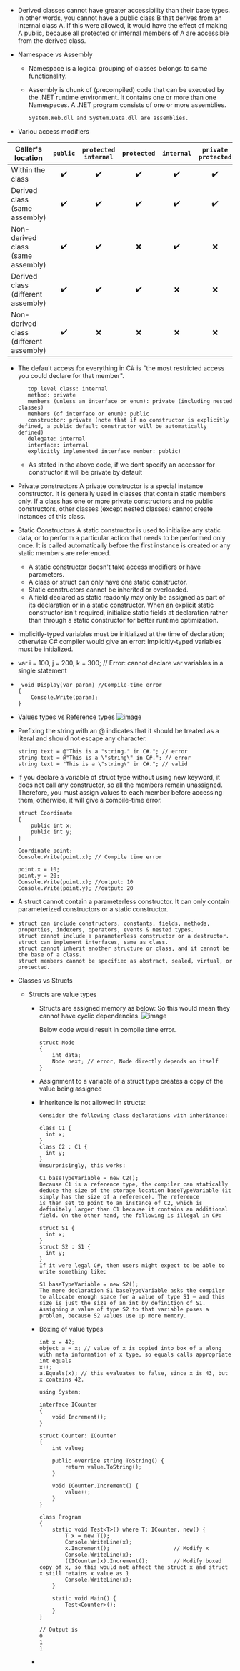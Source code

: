* Derived classes cannot have greater accessibility than their base types. In other words, you cannot have a public class B that derives from an internal class A. 
  If this were allowed, it would have the effect of making A public, because all protected or internal members of A are accessible from the derived class.

* Namespace vs Assembly

    * Namespace is a logical grouping of classes belongs to same functionality.

    * Assembly is chunk of (precompiled) code that can be executed by the .NET runtime environment. It contains one or more than one Namespaces. A .NET program consists of one or 
      more assemblies. 
      
          System.Web.dll and System.Data.dll are assemblies.

*  Variou access modifiers

| Caller's location                      | `public` | `protected internal` | `protected` | `internal` | `private protected` | `private` |
| -------------------------------------- | :------: | :------------------: | :---------: | :--------: | :-----------------: | :-------: |
| Within the class                       |   ✔️️   |         ✔️         |     ✔️     |     ✔️     |         ✔️          |    ✔️     |
| Derived class (same assembly)          |   ✔️   |         ✔️         |     ✔️     |     ✔️     |         ✔️          |    ❌     |
| Non-derived class (same assembly)      |   ✔️   |         ✔️         |     ❌     |     ✔️     |         ❌          |    ❌     |
| Derived class (different assembly)     |   ✔️   |         ✔️         |     ✔️     |     ❌     |         ❌          |    ❌     |
| Non-derived class (different assembly) |   ✔️   |         ❌         |     ❌     |     ❌     |         ❌          |    ❌     |

* The default access for everything in C# is "the most restricted access you could declare for that member".
   ```
      top level class: internal
      method: private
      members (unless an interface or enum): private (including nested classes)
      members (of interface or enum): public
      constructor: private (note that if no constructor is explicitly defined, a public default constructor will be automatically defined)
      delegate: internal
      interface: internal
      explicitly implemented interface member: public!
   ```
    * As stated in the above code, if we dont specify an accessor for constructor it will be private by default

* Private constructors
  A private constructor is a special instance constructor. It is generally used in classes that contain static members only. If a class has one or more private constructors and   no public constructors, other classes (except nested classes) cannot create instances of this class.
* Static Constructors
  A static constructor is used to initialize any static data, or to perform a particular action that needs to be performed only once. It is called automatically before the first   instance is created or any static members are referenced. 
    * A static constructor doesn't take access modifiers or have parameters.
    * A class or struct can only have one static constructor.
    * Static constructors cannot be inherited or overloaded.
    * A field declared as static readonly may only be assigned as part of its declaration or in a static constructor. When an explicit static constructor isn't required,
      initialize static fields at declaration rather than through a static constructor for better runtime optimization.

* Implicitly-typed variables must be initialized at the time of declaration; otherwise C# compiler would give an error: Implicitly-typed variables must be initialized.
* var i = 100, j = 200, k = 300; // Error: cannot declare var variables in a single statement
* ```
   void Display(var param) //Compile-time error
  {
      Console.Write(param);
  }
  ```
* Values types vs Reference types
  ![image](https://user-images.githubusercontent.com/30605841/135105218-960ae45d-6814-4cba-bad8-050d21317d01.png)

* Prefixing the string with an @ indicates that it should be treated as a literal and should not escape any character.
  ```
  string text = @"This is a "string." in C#."; // error
  string text = @"This is a \"string\" in C#."; // error
  string text = "This is a \"string\" in C#."; // valid
  ```
* If you declare a variable of struct type without using new keyword, it does not call any constructor, so all the members remain unassigned. Therefore, you must assign values     to each member before accessing them, otherwise, it will give a compile-time error.
  ```
  struct Coordinate
  {
      public int x;
      public int y;
  }

  Coordinate point;
  Console.Write(point.x); // Compile time error  

  point.x = 10;
  point.y = 20;
  Console.Write(point.x); //output: 10  
  Console.Write(point.y); //output: 20  
  ```
* A struct cannot contain a parameterless constructor. It can only contain parameterized constructors or a static constructor.
* ```
  struct can include constructors, constants, fields, methods, properties, indexers, operators, events & nested types.
  struct cannot include a parameterless constructor or a destructor.
  struct can implement interfaces, same as class.
  struct cannot inherit another structure or class, and it cannot be the base of a class.
  struct members cannot be specified as abstract, sealed, virtual, or protected.
  ```
* Classes vs Structs
  * Structs are value types
    * Structs are assigned memory as below: So this would mean they cannot have cyclic dependencies.
      ![image](https://user-images.githubusercontent.com/30605841/135491199-dfb8a71d-9177-4e1d-ac68-ca081d39100d.png)
      
      Below code would result in compile time error.
        ```
        struct Node
        {
            int data;
            Node next; // error, Node directly depends on itself
        }
        ```
    * Assignment to a variable of a struct type creates a copy of the value being assigned
    * Inheritence is not allowed in structs:
      ```
      Consider the following class declarations with inheritance:

      class C1 {
        int x;
      }
      class C2 : C1 {
        int y;
      }
      Unsurprisingly, this works:

      C1 baseTypeVariable = new C2();
      Because C1 is a reference type, the compiler can statically deduce the size of the storage location baseTypeVariable (it simply has the size of a reference). The reference 
      is then set to point to an instance of C2, which is definitely larger than C1 because it contains an additional field. On the other hand, the following is illegal in C#:

      struct S1 {
        int x;
      }
      struct S2 : S1 {
        int y;
      }
      If it were legal C#, then users might expect to be able to write something like:

      S1 baseTypeVariable = new S2();
      The mere declaration S1 baseTypeVariable asks the compiler to allocate enough space for a value of type S1 – and this size is just the size of an int by definition of S1.
      Assigning a value of type S2 to that variable poses a problem, because S2 values use up more memory.
      ```
    * Boxing of value types
      ```
      int x = 42;
      object a = x; // value of x is copied into box of a along with meta information of x type, so equals calls appropriate int equals
      x++;
      a.Equals(x); // this evaluates to false, since x is 43, but x contains 42.
      ```
      ```
      using System;

      interface ICounter
      {
          void Increment();
      }

      struct Counter: ICounter
      {
          int value;

          public override string ToString() {
              return value.ToString();
          }

          void ICounter.Increment() {
              value++;
          }
      }

      class Program
      {
          static void Test<T>() where T: ICounter, new() {
              T x = new T();
              Console.WriteLine(x);
              x.Increment();                    // Modify x
              Console.WriteLine(x);
              ((ICounter)x).Increment();        // Modify boxed copy of x, so this would not affect the struct x and struct x still retains x value as 1
              Console.WriteLine(x);
          }

          static void Main() {
              Test<Counter>();
          }
      }
      
      // Output is
      0
      1
      1
      ```
    * 
      

  
  
